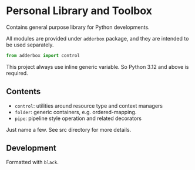 # Personal Library and Toolbox

Contains general purpose library for Python developments.

All modules are provided under `adderbox` package, and they are intended to
be used separately.

```python
from adderbox import control
```

This project always use inline generic variable.
So Python 3.12 and above is required.

## Contents

- `control`: utilities around resource type and context managers
- `folder`: generic containers, e.g. ordered-mapping.
- `pipe`: pipeline style operation and related decorators

Just name a few. See src directory for more details.

## Development

Formatted with `black`.
